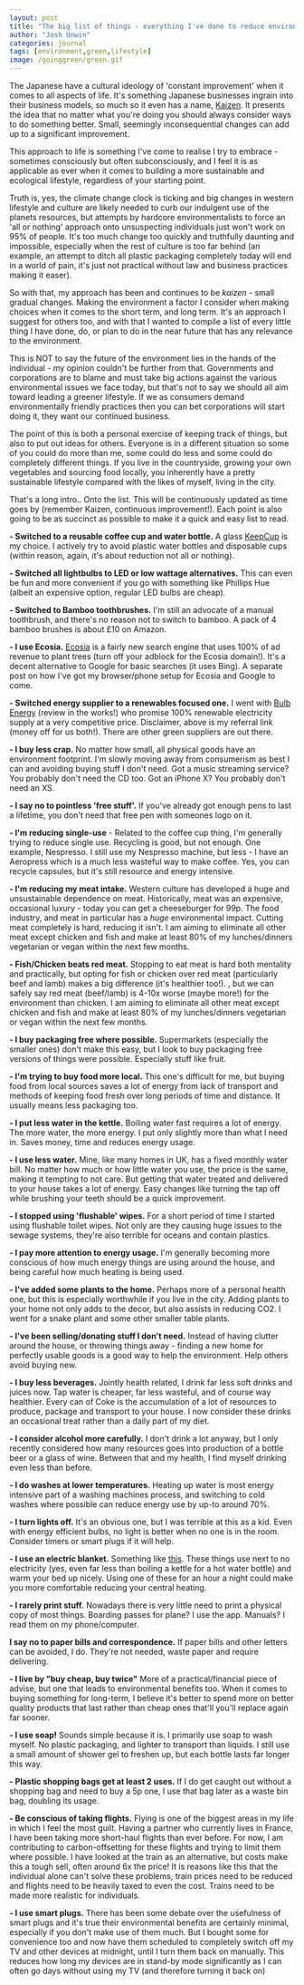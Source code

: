 ```yaml
---
layout: post
title: "The big list of things - everything I've done to reduce environmental impact"
author: "Josh Unwin"
categories: journal
tags: [environment,green,lifestyle]
image: /goinggreen/green.gif
---
```


The Japanese have a cultural ideology of 'constant improvement' when it comes to all aspects of life. It's something Japanese businesses ingrain into their business models, so much so it even has a name, [Kaizen](https://en.wikipedia.org/wiki/Kaizen). It presents the idea that no matter what you're doing you should always consider ways to do something better. Small, seemingly inconsequential changes can add up to a significant improvement.

This approach to life is something I've come to realise I try to embrace - sometimes consciously but often subconsciously, and I feel it is as applicable as ever when it comes to building a more sustainable and ecological lifestyle, regardless of your starting point.

Truth is, yes, the climate change clock is ticking and big changes in western lifestyle and culture are likely needed to curb our indulgent use of the planets resources, but attempts by hardcore environmentalists to force an 'all or nothing' approach onto unsuspecting individuals just won't work on 95% of people. It's too much change too quickly and truthfully daunting and impossible, especially when the rest of culture is too far behind (an example, an attempt to ditch all plastic packaging completely today will end in a world of pain, it's just not practical without law and business practices making it easer).

So with that, my approach has been and continues to be *kaizen* - small gradual changes. Making the environment a factor I consider when making choices when it comes to the short term, and long term. It's an approach I suggest for others too, and with that I wanted to compile a list of every little thing I have done, do, or plan to do in the near future that has any relevance to the environment.

This is NOT to say the future of the environment lies in the hands of the individual - my opinion couldn't be further from that. Governments and corporations are to blame and must take big actions against the various environmental issues we face today, but that's not to say we should all aim toward leading a greener lifestyle. If we as consumers demand environmentally friendly practices then you can bet corporations will start doing it, they want our continued business.

The point of this is both a personal exercise of keeping track of things, but also to put out ideas for others. Everyone is in a different situation so some of you could do more than me, some could do less and some could do completely different things. If you live in the countryside, growing your own vegetables and sourcing food locally, you inherently have a pretty sustainable lifestyle compared with the likes of myself, living in the city.

That's a long intro.. Onto the list. This will be continuously updated as time goes by (remember Kaizen, continuous improvement!). Each point is also going to be as succinct as possible to make it a quick and easy list to read.

**- Switched to a reusable coffee cup and water bottle.**
A glass [KeepCup](http://www.keepcup.com) is my choice. I actively try to avoid plastic water bottles and disposable cups (within reason, again, it's about reduction not all or nothing).

**- Switched all lightbulbs to LED or low wattage alternatives.**
This can even be fun and more convenient if you go with something like Phillips Hue (albeit an expensive option, regular LED bulbs are cheap).

**- Switched to Bamboo toothbrushes.**
I'm still an advocate of a manual toothbrush, and there's no reason not to switch to bamboo. A pack of 4 bamboo brushes is about £10 on Amazon.

**- I use Ecosia.**
[Ecosia](https://www.ecosia.org/) is a fairly new search engine that uses 100% of ad revenue to plant trees (turn off your adblock for the Ecosia domain!). It's a decent alternative to Google for basic searches (it uses Bing). A separate post on how I've got my browser/phone setup for Ecosia and Google to come.

**- Switched energy supplier to a renewables focused one.** I went with [Bulb Energy](bulb.co.uk/refer/joshu9503) (review in the works!) who promise 100% renewable electricity supply at a very competitive price. Disclaimer, above is my referral link (money off for us both!). There are other green suppliers are out there.

**- I buy less crap.** No matter how small, all physical goods have an environment footprint. I'm slowly moving away from consumerism as best I can and avoiding buying stuff I don't need. Got a music streaming service? You probably don't need the CD too. Got an iPhone X? You probably don't need an XS.

**- I say no to pointless 'free stuff'.** If you've already got enough pens to last a lifetime, you don't need that free pen with someones logo on it.

**- I'm reducing single-use** - Related to the coffee cup thing, I'm generally trying to reduce single use. Recycling is good, but not enough. One example, Nespresso. I still use my Nespresso machine, but less - I have an Aeropress which is a much less wasteful way to make coffee. Yes, you can recycle capsules, but it's still resource and energy intensive.

**- I'm reducing my meat intake.** Western culture has developed a huge and unsustainable dependence on meat. Historically, meat was an expensive, occasional luxury - today you can get a cheeseburger for 99p. The food industry, and meat in particular has a *huge* environmental impact. Cutting meat completely is hard, reducing it isn't. I am aiming to eliminate all other meat except chicken and fish and make at least 80% of my lunches/dinners vegetarian or vegan within the next few months.

**- Fish/Chicken beats red meat.** Stopping to eat meat is hard both mentality and practically, but opting for fish or chicken over red meat (particularly beef and lamb) makes a big difference (it's healthier too!). [
](https://slate.com/technology/2009/04/which-meat-harms-our-planet-the-least.html), but we can safely say red meat (beef/lamb) is 4-10x worse (maybe more!) for the environment than chicken. I am aiming to eliminate all other meat except chicken and fish and make at least 80% of my lunches/dinners vegetarian or vegan within the next few months.

**- I buy packaging free where possible.** Supermarkets (especially the smaller ones) don't make this easy, but I look to buy packaging free versions of things were possible. Especially stuff like fruit.

**- I'm trying to buy food more local.** This one's difficult for me, but buying food from local sources saves a lot of energy from lack of transport and methods of keeping food fresh over long periods of time and distance. It usually means less packaging too.

**- I put less water in the kettle.** Boiling water fast requires a lot of energy. The more water, the more energy. I put only slightly more than what I need in. Saves money, time and reduces energy usage.

**- I use less water.** Mine, like many homes in UK, has a fixed monthly water bill. No matter how much or how little water you use, the price is the same, making it tempting to not care. But getting that water treated and delivered to your house takes a lot of energy. Easy changes like turning the tap off while brushing your teeth should be a quick improvement.

**- I stopped using 'flushable' wipes.** For a short period of time I started using flushable toilet wipes. Not only are they causing huge issues to the sewage systems, they're also terrible for oceans and contain plastics.

**- I pay more attention to energy usage.** I'm generally becoming more conscious of how much energy things are using around the house, and being careful how much heating is being used.

**- I've added some plants to the home.** Perhaps more of a personal health one, but this is especially worthwhile if you live in the city. Adding plants to your home not only adds to the decor, but also assists in reducing CO2. I went for a snake plant and some other smaller table plants.

**- I've been selling/donating stuff I don't need.** Instead of having clutter around the house, or throwing things away - finding a new home for perfectly usable goods is a good way to help the environment. Help others avoid buying new.

**- I buy less beverages.** Jointly health related, I drink far less soft drinks and juices now. Tap water is cheaper, far less wasteful, and of course way healthier. Every can of Coke is the accumulation of a lot of resources to produce, package and transport to your house. I now consider these drinks an occasional treat rather than a daily part of my diet.

**- I consider alcohol more carefully.** I don't drink a lot anyway, but I only recently considered how many resources goes into production of a bottle beer or a glass of wine. Between that and my health, I find myself drinking even less than before.

**- I do washes at lower temperatures.** Heating up water is most energy intensive part of a washing machines process, and switching to cold washes where possible can reduce energy use by up-to around 70%.

**- I turn lights off.** It's an obvious one, but I was terrible at this as a kid. Even with energy efficient bulbs, no light is better when no one is in the room. Consider timers or smart plugs if it will help.

**- I use an electric blanket.** Something like [this](https://www.argos.co.uk/product/4500324). These things use next to no electricity (yes, even far less than boiling a kettle for a hot water bottle) and warm your bed up nicely. Using one of these for an hour a night could make you more comfortable reducing your central heating.

**- I rarely print stuff.** Nowadays there is very little need to print a physical copy of most things. Boarding passes for plane? I use the app. Manuals? I read them on my phone/computer.

**I say no to paper bills and correspondence.** If paper bills and other letters can be avoided, I do. They're not needed, waste paper and require delivering.

**- I live by "buy cheap, buy twice"** More of a practical/financial piece of advise, but one that leads to environmental benefits too. When it comes to buying something for long-term, I believe it's better to spend more on better quality products that last rather than cheap ones that'll you'll replace again far sooner.

**- I use soap!** Sounds simple because it is. I primarily use soap to wash myself. No plastic packaging, and lighter to transport than liquids. I still use a small amount of shower gel to freshen up, but each bottle lasts far longer this way.

**- Plastic shopping bags get at least 2 uses.** If I do get caught out without a shopping bag and need to buy a 5p one, I use that bag later as a waste bin bag, doubling its usage.

**- Be conscious of taking flights.** Flying is one of the biggest areas in my life in which I feel the most guilt. Having a partner who currently lives in France, I have been taking more short-haul flights than ever before. For now, I am contributing to carbon-offsetting for these flights and trying to limit them where possible. I have looked at the train as an alternative, but costs make this a tough sell, often around 6x the price! It is reasons like this that the individual alone can't solve these problems, train prices need to be reduced and flights need to be heavily taxed to even the cost. Trains need to be made more realistic for individuals.

**- I use smart plugs.** There has been some debate over the usefulness of smart plugs and it's true their environmental benefits are certainly minimal, especially if you don't make use of them much. But I bought some for convenience too and now have them scheduled to completely switch off my TV and other devices at midnight, until I turn them back on manually. This reduces how long my devices are in stand-by mode significantly as I can often go days without using my TV (and therefore turning it back on)
